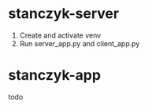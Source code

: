 # stanczyk-server

1. Create and activate venv
2. Run server_app.py and client_app.py

# stanczyk-app
todo